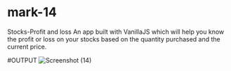 # mark-14
Stocks-Profit and loss
An app built with VanillaJS which will help you know the profit or loss on your stocks based on the quantity purchased and the current price.

#OUTPUT
![Screenshot (14)](https://user-images.githubusercontent.com/91406971/190903437-902095f2-1cec-4853-80cc-a9886a037245.png)

